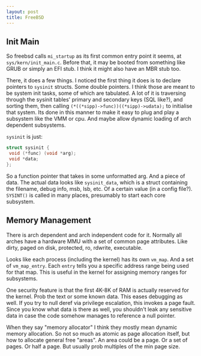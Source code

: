 ```yaml
---
layout: post
title: FreeBSD
---
```


## Init Main

So freebsd calls `mi_startup` as its first common entry point it seems, at `sys/kern/init_main.c`. Before that, it may be booted from something like GRUB or simply an EFI stub. I think it might also have an MBR stub too.

There, it does a few things. I noticed the first thing it does is to declare pointers to `sysinit` structs. Some double pointers. I think those are meant to be system init tasks, some of which are tabulated. A lot of it is traversing through the sysinit tables' primary and secondary keys (SQL like?), and sorting them, then calling `(*((*sipp)->func))((*sipp)->udata);` to initialise that system. Its done in this manner to make it easy to plug and play a subsystem like the VMM or cpu. And maybe allow dynamic loading of arch dependent subsystems.

`sysinit` is just:

```c
struct sysinit {
 void (*func) (void *arg);
 void *data;
};
```

So a function pointer that takes in some unformatted arg. And a piece of data. The actual data looks like `sysinit_data`, which is a struct containing the filename, debug info, msb, lsb, etc. Of a certain value (in a config file?). `SYSINT()` is called in many places, presumably to start each core subsystem.

## Memory Management

There is arch dependent and arch independent code for it. Normally all arches have a hardware MMU with a set of common page attributes. Like dirty, paged on disk, protected, ro, rdwrite, executable.

Looks like each process (including the kernel) has its own `vm_map`. And a set of `vm_map_entry`. Each `entry` tells you a specific address range being used for that map. This is useful in the kernel for assigning memory ranges for subsystems.

One security feature is that the first 4K-8K of RAM is actually reserved for the kernel. Prob the text or some known data. This eases debugging as well. If you try to null deref via privilege escalation, this invokes a page fault. Since you know what data is there as well, you shouldn't leak any sensitive data in case the code somehow manages to reference a null pointer.

When they say "memory allocator" I think they mostly mean dynamic memory allocation. So not so much as atomic as page allocation itself, but how to allocate general free "areas". An area could be a page. Or a set of pages. Or half a page. But usually prob multiples of the min page size.
